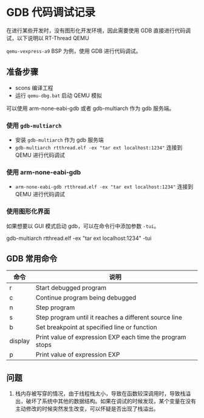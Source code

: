 # GDB 代码调试记录

在进行某些开发时，没有图形化开发环境，因此需要使用 GDB 直接进行代码调试，以下说明以 RT-Thread QEMU  

`qemu-vexpress-a9` BSP 为例，使用 GDB 进行代码调试。

## 准备步骤

- scons 编译工程
- 运行 `qemu-dbg.bat` 启动 QEMU 模拟

可以使用 arm-none-eabi-gdb 或者 gdb-multiarch 作为 gdb 服务端。

### 使用 `gdb-multiarch` 

- 安装 `gdb-multiarch` 作为 gdb 服务端 
- `gdb-multiarch rtthread.elf -ex "tar ext localhost:1234"` 连接到 QEMU 进行代码调试

### 使用 arm-none-eabi-gdb

- `arm-none-eabi-gdb rtthread.elf -ex "tar ext localhost:1234"` 连接到 QEMU 进行代码调试

### 使用图形化界面

如果想要以 GUI 模式启动 gdb，可以在命令行中添加参数 `-tui`。 

gdb-multiarch rtthread.elf -ex "tar ext localhost:1234" -tui

## GDB 常用命令

| 命令    | 说明                                                      |
| ------- | --------------------------------------------------------- |
| r       | Start debugged program                                    |
| c       | Continue program being debugged                           |
| n       | Step program                                              |
| s       | Step program until it reaches a different source line     |
| b       | Set breakpoint at specified line or function              |
| display | Print value of expression EXP each time the program stops |
| p       | Print value of expression EXP                             |



## 问题

1. 栈内存被写穿的情况，由于线程栈太小，导致在函数较深调用时，导致栈溢出，破坏了系统中其他的数据结构。如果在调试的时候发现，某个变量在没有主动修改的时候突然发生改变，可以怀疑是否出现了栈溢出。
